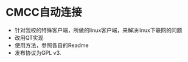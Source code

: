 CMCC自动连接
=============

*   针对我校的特殊客户端，所做的linux客户端，来解决linux下联网的问题
*   改用QT实现
*   使用方法，参照各自的Readme
*   发布协议为GPL v3.
